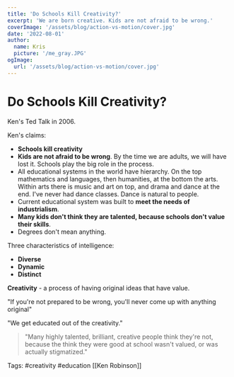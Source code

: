 ```yaml
---
title: 'Do Schools Kill Creativity?'
excerpt: 'We are born creative. Kids are not afraid to be wrong.'
coverImage: '/assets/blog/action-vs-motion/cover.jpg'
date: '2022-08-01'
author:
  name: Kris
  picture: '/me_gray.JPG'
ogImage:
  url: '/assets/blog/action-vs-motion/cover.jpg'
---
```


# Do Schools Kill Creativity?

Ken's Ted Talk in 2006.


Ken's claims:
 - **Schools kill creativity**
 - **Kids are not afraid to be wrong**. By the time we are adults, we will have lost it. Schools play the big role in the process.
 - All educational systems in the world have hierarchy. On the top mathematics and languages, then humanities, at the bottom the arts. Within arts there is music and art on top, and drama and dance at the end. I've never had dance classes. Dance is natural to people.
 - Current educational system was built to **meet the needs of industrialism**.
 - **Many kids don't think they are talented, because schools don't value their skills**.
 - Degrees don't mean anything.


Three characteristics of intelligence:
 - **Diverse**
 - **Dynamic**
 - **Distinct**


**Creativity** - a process of having original ideas that have value.


"If you're not prepared to be wrong, you'll never come up with anything original"

"We get educated out of the creativity."

> "Many highly talented, brilliant, creative people think they're not, because the think they were good at school wasn't valued, or was actually stigmatized."


Tags: #creativity #education [[Ken Robinson]]

